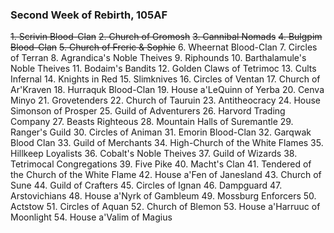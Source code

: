### Second Week of Rebirth, 105AF
~~1. Scrivin Blood-Clan~~
~~2. Church of Gromosh~~
~~3. Cannibal Nomads~~
~~4. Bulgpim Blood-Clan~~
~~5. Church of Freric & Sophie~~
6. Wheernat Blood-Clan
7. Circles of Terran
8. Agrandica's Noble Theives
9. Riphounds
10. Barthalamule's Noble Theives
11. Bodaim's Bandits
12. Golden Claws of Tetrimoc
13. Cults Infernal
14. Knights in Red
15. Slimknives
16. Circles of Ventan
17. Church of Ar'Kraven
18. Hurraquk Blood-Clan
19. House a'LeQuinn of Yerba
20. Cenva Minyo
21. Grovetenders
22. Church of Tauruin
23. Antitheocracy
24. House Simonson of Prosper
25. Guild of Adventurers
26. Harvord Trading Company
27. Beasts Righteous
28. Mountain Halls of Suremantle
29. Ranger's Guild
30. Circles of Animan
31. Emorin Blood-Clan
32. Garqwak Blood Clan
33. Guild of Merchants
34. High-Church of the White Flames
35. Hillkeep Loyalists
36. Cobalt's Noble Theives
37. Guild of Wizards
38. Tetrimocal Congregations
39. Five Pike
40. Macht's Clan
41. Tendered of the Church of the White Flame
42. House a'Fen of Janesland
43. Church of Sune
44. Guild of Crafters
45. Circles of Ignan
46. Dampguard
47. Arstovichians
48. House a'Nyrk of Gambleum
49. Mossburg Enforcers
50. Actstow
51. Circles of Aquan
52. Church of Blemon
53. House a'Harruuc of Moonlight
54. House a'Valim of Magius